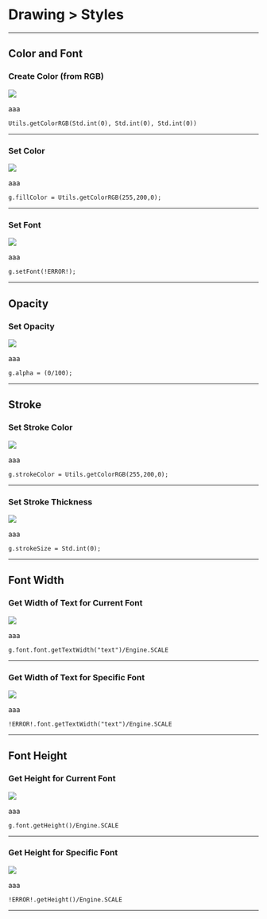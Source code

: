 # Drawing > Styles

***

## Color and Font

### Create Color (from RGB)

![](http://static.stencyl.com/pedia2/block-images/9%20-%20Drawing/1%20-%20Styles/rgb-to-color.png)

aaa

```
Utils.getColorRGB(Std.int(0), Std.int(0), Std.int(0))
```

***

### Set Color

![](http://static.stencyl.com/pedia2/block-images/9%20-%20Drawing/1%20-%20Styles/set-color.png)

aaa

```
g.fillColor = Utils.getColorRGB(255,200,0);
```

***

### Set Font

![](http://static.stencyl.com/pedia2/block-images/9%20-%20Drawing/1%20-%20Styles/set-font-new.png)

aaa

```
g.setFont(!ERROR!);
```

***

## Opacity

### Set Opacity

![](http://static.stencyl.com/pedia2/block-images/9%20-%20Drawing/1%20-%20Styles/set-alpha.png)

aaa

```
g.alpha = (0/100);
```

***

## Stroke

### Set Stroke Color

![](http://static.stencyl.com/pedia2/block-images/9%20-%20Drawing/1%20-%20Styles/set-stroke-color.png)

aaa

```
g.strokeColor = Utils.getColorRGB(255,200,0);
```

***

### Set Stroke Thickness

![](http://static.stencyl.com/pedia2/block-images/9%20-%20Drawing/1%20-%20Styles/set-thickness.png)

aaa

```
g.strokeSize = Std.int(0);
```

***

## Font Width

### Get Width of Text for Current Font

![](http://static.stencyl.com/pedia2/block-images/9%20-%20Drawing/1%20-%20Styles/get-font-width.png)

aaa

```
g.font.font.getTextWidth("text")/Engine.SCALE
```

***

### Get Width of Text for Specific Font

![](http://static.stencyl.com/pedia2/block-images/9%20-%20Drawing/1%20-%20Styles/get-font-width2-new.png)

aaa

```
!ERROR!.font.getTextWidth("text")/Engine.SCALE
```

***

## Font Height

### Get Height for Current Font

![](http://static.stencyl.com/pedia2/block-images/9%20-%20Drawing/1%20-%20Styles/get-font-height.png)

aaa

```
g.font.getHeight()/Engine.SCALE
```

***

### Get Height for Specific Font

![](http://static.stencyl.com/pedia2/block-images/9%20-%20Drawing/1%20-%20Styles/get-font-height2-new.png)

aaa

```
!ERROR!.getHeight()/Engine.SCALE
```

***
